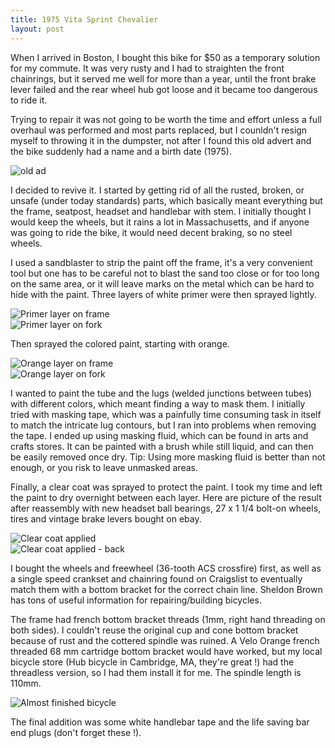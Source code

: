 ```yaml
---
title: 1975 Vita Sprint Chevalier
layout: post
---
```


When I arrived in Boston, I bought this bike for $50 as a temporary solution for my commute. It was very rusty and I had to straighten the front chainrings, but it served me well for more than a year, until the front brake lever failed and the rear wheel hub got loose and it became too dangerous to ride it.

Trying to repair it was not going to be worth the time and effort unless a full overhaul was performed and most parts replaced, but I counldn't resign myself to throwing it in the dumpster, not after I found this old advert and the bike suddenly had a name and a birth date (1975).

<div class="row">
  <div class="col-md-8 col-md-offset-2"><img src="{{ site.url }}/assets/img/chevalier.png" class="img-responsive" alt="old ad"></div>
</div>

I decided to revive it.
I started by getting rid of all the rusted, broken, or unsafe (under today standards) parts, which basically meant everything but the frame, seatpost, headset and handlebar with stem. I initially thought I would keep the wheels, but it rains a lot in Massachusetts, and if anyone was going to ride the bike, it would need decent braking, so no steel wheels.

I used a sandblaster to strip the paint off the frame, it's a very convenient tool but one has to be careful not to blast the sand too close or for too long on the same area, or it will leave marks on the metal which can be hard to hide with the paint. Three layers of white primer were then sprayed lightly.

<div class="row">
  <div class="col-md-6 col-md-offset-1"><img src="{{ site.url }}/assets/img/primer_frame.jpg" class="img-responsive" alt="Primer layer on frame"></div>
  <div class="col-md-4"><img src="{{ site.url }}/assets/img/primer_fork.jpg" class="img-responsive" alt="Primer layer on fork"></div>
</div>

Then sprayed the colored paint, starting with orange.

<div class="row">
  <div class="col-md-6 col-md-offset-1"><img src="{{ site.url }}/assets/img/orange_frame.jpg" class="img-responsive" alt="Orange layer on frame"></div>
  <div class="col-md-4"><img src="{{ site.url }}/assets/img/orange_fork.jpg" class="img-responsive" alt="Orange layer on fork"></div>
</div>

I wanted to paint the tube and the lugs (welded junctions between tubes) with different colors, which meant finding a way to mask them. I initially tried with masking tape, which was a painfully time consuming task in itself to match the intricate lug contours, but I ran into problems when removing the tape. I ended up using masking fluid, which can be found in arts and crafts stores. It can be painted with a brush while still liquid, and can then be easily removed once dry. Tip: Using more masking fluid is better than not enough, or you risk to leave unmasked areas.

Finally, a clear coat was sprayed to protect the paint. I took my time and left the paint to dry overnight between each layer. Here are picture of the result after reassembly with new headset ball bearings, 27 x 1 1/4 bolt-on wheels, tires and vintage brake levers bought on ebay.

<div class="row">
  <div class="col-md-6 col-md-offset-1"><img src="{{ site.url }}/assets/img/clearcoat.jpg" class="img-responsive" alt="Clear coat applied"></div>
  <div class="col-md-4"><img src="{{ site.url }}/assets/img/clearcoat2.jpg" class="img-responsive" alt="Clear coat applied - back"></div>
</div>

I bought the wheels and freewheel (36-tooth ACS crossfire) first, as well as a single speed crankset and chainring found on Craigslist to eventually match them with a bottom bracket for the correct chain line. Sheldon Brown has tons of useful information for repairing/building bicycles.

The frame had french bottom bracket threads (1mm, right hand threading on both sides). I couldn't reuse the original cup and cone bottom bracket because of rust and the cottered spindle was ruined. A Velo Orange french threaded 68 mm cartridge bottom bracket would have worked, but my local bicycle store (Hub bicycle in Cambridge, MA, they're great !) had the threadless version, so I had them install it for me. The spindle length is 110mm.

<div class="row">
  <div class="col-md-6 col-md-offset-4"><img src="{{ site.url }}/assets/img/chevalier_finished.jpg" class="img-responsive" alt="Almost finished bicycle"></div>
</div>

The final addition was some white handlebar tape and the life saving bar end plugs (don't forget these !).
